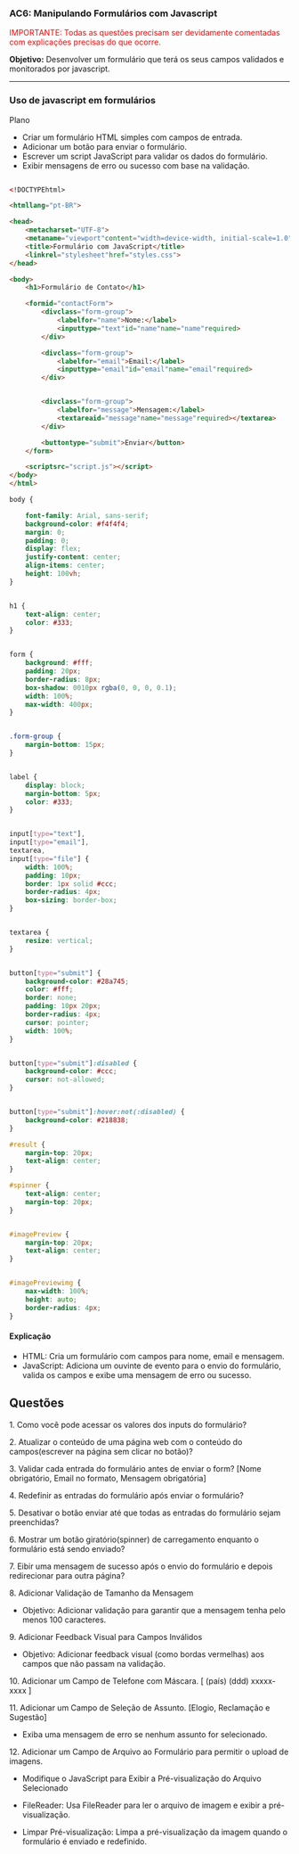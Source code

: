 ### **AC6: Manipulando Formulários com Javascript**


<div style="color:red">IMPORTANTE: Todas as questões precisam ser devidamente comentadas com explicações precisas do que ocorre.
</div>

**Objetivo:** Desenvolver um formulário que terá os seus campos validados e monitorados por javascript.

---

### Uso de javascript em formulários

Plano

- Criar um formulário HTML simples com campos de entrada.
- Adicionar um botão para enviar o formulário.
- Escrever um script JavaScript para validar os dados do formulário.
- Exibir mensagens de erro ou sucesso com base na validação.

```html

<!DOCTYPEhtml>

<htmllang="pt-BR">

<head>
    <metacharset="UTF-8">
    <metaname="viewport"content="width=device-width, initial-scale=1.0">
    <title>Formulário com JavaScript</title>
    <linkrel="stylesheet"href="styles.css">
</head>

<body>
    <h1>Formulário de Contato</h1>

    <formid="contactForm">
        <divclass="form-group">
            <labelfor="name">Nome:</label>
            <inputtype="text"id="name"name="name"required>
        </div>

        <divclass="form-group">
            <labelfor="email">Email:</label>
            <inputtype="email"id="email"name="email"required>
        </div>


        <divclass="form-group">
            <labelfor="message">Mensagem:</label>
            <textareaid="message"name="message"required></textarea>
        </div>

        <buttontype="submit">Enviar</button>
    </form>

    <scriptsrc="script.js"></script>
</body>
</html>
```

```css
body {

    font-family: Arial, sans-serif;
    background-color: #f4f4f4;
    margin: 0;
    padding: 0;
    display: flex;
    justify-content: center;
    align-items: center;
    height: 100vh;
}


h1 {
    text-align: center;
    color: #333;
}


form {
    background: #fff;
    padding: 20px;
    border-radius: 8px;
    box-shadow: 0010px rgba(0, 0, 0, 0.1);
    width: 100%;
    max-width: 400px;
}


.form-group {
    margin-bottom: 15px;
}


label {
    display: block;
    margin-bottom: 5px;
    color: #333;
}


input[type="text"],
input[type="email"],
textarea,
input[type="file"] {
    width: 100%;
    padding: 10px;
    border: 1px solid #ccc;
    border-radius: 4px;
    box-sizing: border-box;
}


textarea {
    resize: vertical;
}


button[type="submit"] {
    background-color: #28a745;
    color: #fff;
    border: none;
    padding: 10px 20px;
    border-radius: 4px;
    cursor: pointer;
    width: 100%;
}


button[type="submit"]:disabled {
    background-color: #ccc;
    cursor: not-allowed;
}


button[type="submit"]:hover:not(:disabled) {
    background-color: #218838;
}

#result {
    margin-top: 20px;
    text-align: center;
}

#spinner {
    text-align: center;
    margin-top: 20px;
}


#imagePreview {
    margin-top: 20px;
    text-align: center;
}


#imagePreviewimg {
    max-width: 100%;
    height: auto;
    border-radius: 4px;
}
```

#### Explicação

- HTML: Cria um formulário com campos para nome, email e mensagem.
- JavaScript: Adiciona um ouvinte de evento para o envio do formulário, valida os campos e exibe uma mensagem de erro ou sucesso.

## Questões

1\. Como você pode acessar os valores dos inputs do formulário?

2\. Atualizar o conteúdo de uma página web com o conteúdo do campos(escrever na página sem clicar no botão)?

3\. Validar cada entrada do formulário antes de enviar o form? [Nome obrigatório, Email no formato, Mensagem obrigatória]

4\. Redefinir as entradas do formulário após enviar o formulário?

5\. Desativar o botão enviar até que todas as entradas do formulário sejam preenchidas?

6\. Mostrar um botão giratório(spinner) de carregamento enquanto o formulário está sendo enviado?

7\. Eibir uma mensagem de sucesso após o envio do formulário e depois redirecionar para outra página?

8\. Adicionar Validação de Tamanho da Mensagem

- Objetivo: Adicionar validação para garantir que a mensagem tenha pelo menos 100 caracteres.

9\. Adicionar Feedback Visual para Campos Inválidos

- Objetivo: Adicionar feedback visual (como bordas vermelhas) aos campos que não passam na validação.

10\. Adicionar um Campo de Telefone com Máscara. [ (país) (ddd) xxxxx-xxxx ]

11\. Adicionar um Campo de Seleção de Assunto. [Elogio, Reclamação e Sugestão]

- Exiba uma mensagem de erro se nenhum assunto for selecionado.

12\. Adicionar um Campo de Arquivo ao Formulário para permitir o upload de imagens.

- Modifique o JavaScript para Exibir a Pré-visualização do Arquivo Selecionado
  
- FileReader: Usa FileReader para ler o arquivo de imagem e exibir a pré-visualização.
  
- Limpar Pré-visualização: Limpa a pré-visualização da imagem quando o formulário é enviado e redefinido.

